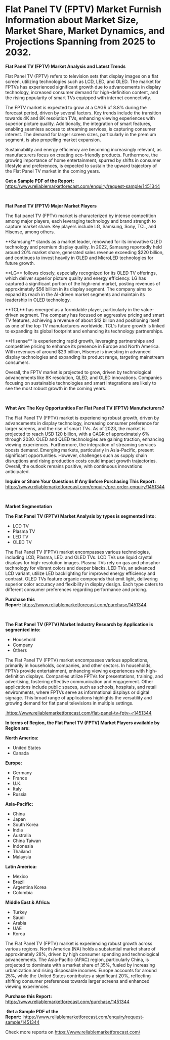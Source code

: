 <p><h1>Flat Panel TV (FPTV) Market Furnish Information about Market Size, Market Share, Market Dynamics, and Projections Spanning from 2025 to 2032.</h1></p><p><strong>Flat Panel TV (FPTV) Market Analysis and Latest Trends</strong></p>
<p><p>Flat Panel TV (FPTV) refers to television sets that display images on a flat screen, utilizing technologies such as LCD, LED, and OLED. The market for FPTVs has experienced significant growth due to advancements in display technology, increased consumer demand for high-definition content, and the rising popularity of smart TVs equipped with internet connectivity.</p><p>The FPTV market is expected to grow at a CAGR of 8.8% during the forecast period, driven by several factors. Key trends include the transition towards 4K and 8K resolution TVs, enhancing viewing experiences with superior picture quality. Additionally, the integration of smart features, enabling seamless access to streaming services, is capturing consumer interest. The demand for larger screen sizes, particularly in the premium segment, is also propelling market expansion.</p><p>Sustainability and energy efficiency are becoming increasingly relevant, as manufacturers focus on creating eco-friendly products. Furthermore, the growing importance of home entertainment, spurred by shifts in consumer lifestyle and preferences, is expected to sustain the upward trajectory of the Flat Panel TV market in the coming years.</p></p>
<p><strong>Get a Sample PDF of the Report:&nbsp;</strong> <a href="https://www.reliablemarketforecast.com/enquiry/request-sample/1451344?utm_campaign=2386&utm_medium=2&utm_source=Github&utm_content=ia&utm_term=09022025&utm_id=flat-panel-tv-fptv">https://www.reliablemarketforecast.com/enquiry/request-sample/1451344</a></p>
<p>&nbsp;</p>
<p><strong>Flat Panel TV (FPTV) Major Market Players</strong></p>
<p><p>The flat panel TV (FPTV) market is characterized by intense competition among major players, each leveraging technology and brand strength to capture market share. Key players include LG, Samsung, Sony, TCL, and Hisense, among others.</p><p>**Samsung** stands as a market leader, renowned for its innovative QLED technology and premium display quality. In 2022, Samsung reportedly held around 20% market share, generated sales revenue exceeding $220 billion, and continues to invest heavily in OLED and MicroLED technologies for future growth.</p><p>**LG** follows closely, especially recognized for its OLED TV offerings, which deliver superior picture quality and energy efficiency. LG has captured a significant portion of the high-end market, posting revenues of approximately $56 billion in its display segment. The company aims to expand its reach in the AI-driven market segments and maintain its leadership in OLED technology.</p><p>**TCL** has emerged as a formidable player, particularly in the value-driven segment. The company has focused on aggressive pricing and smart TV features, achieving a revenue of about $12 billion and positioning itself as one of the top TV manufacturers worldwide. TCL's future growth is linked to expanding its global footprint and enhancing its technology partnerships.</p><p>**Hisense** is experiencing rapid growth, leveraging partnerships and competitive pricing to enhance its presence in Europe and North America. With revenues of around $23 billion, Hisense is investing in advanced display technologies and expanding its product range, targeting mainstream consumers.</p><p>Overall, the FPTV market is projected to grow, driven by technological advancements like 8K resolution, QLED, and OLED innovations. Companies focusing on sustainable technologies and smart integrations are likely to see the most robust growth in the coming years.</p></p>
<p>&nbsp;</p>
<p><strong>What Are The Key Opportunities For Flat Panel TV (FPTV) Manufacturers?</strong></p>
<p><p>The Flat Panel TV (FPTV) market is experiencing robust growth, driven by advancements in display technology, increasing consumer preference for larger screens, and the rise of smart TVs. As of 2023, the market is projected to reach USD 120 billion, with a CAGR of approximately 6% through 2030. OLED and QLED technologies are gaining traction, enhancing viewing experiences. Furthermore, the integration of streaming services boosts demand. Emerging markets, particularly in Asia-Pacific, present significant opportunities. However, challenges such as supply chain disruptions and rising production costs could impact growth trajectories. Overall, the outlook remains positive, with continuous innovations anticipated.</p></p>
<p><strong>Inquire or Share Your Questions If Any Before Purchasing This Report:</strong> <a href="https://www.reliablemarketforecast.com/enquiry/pre-order-enquiry/1451344?utm_campaign=2386&utm_medium=2&utm_source=Github&utm_content=ia&utm_term=09022025&utm_id=flat-panel-tv-fptv">https://www.reliablemarketforecast.com/enquiry/pre-order-enquiry/1451344</a></p>
<p>&nbsp;</p>
<p><strong>Market Segmentation</strong></p>
<p><strong>The Flat Panel TV (FPTV) Market Analysis by types is segmented into:</strong></p>
<p><ul><li>LCD TV</li><li>Plasma TV</li><li>LED TV</li><li>OLED TV</li></ul></p>
<p><p>The Flat Panel TV (FPTV) market encompasses various technologies, including LCD, Plasma, LED, and OLED TVs. LCD TVs use liquid crystal displays for high-resolution images. Plasma TVs rely on gas and phosphor technology for vibrant colors and deeper blacks. LED TVs, an advanced LCD variant, utilize LED backlighting for improved energy efficiency and contrast. OLED TVs feature organic compounds that emit light, delivering superior color accuracy and flexibility in display design. Each type caters to different consumer preferences regarding performance and pricing.</p></p>
<p><strong>Purchase this Report:&nbsp;</strong><a href="https://www.reliablemarketforecast.com/purchase/1451344?utm_campaign=2386&utm_medium=2&utm_source=Github&utm_content=ia&utm_term=09022025&utm_id=flat-panel-tv-fptv">https://www.reliablemarketforecast.com/purchase/1451344</a></p>
<p>&nbsp;</p>
<p><strong>The Flat Panel TV (FPTV) Market Industry Research by Application is segmented into:</strong></p>
<p><ul><li>Household</li><li>Company</li><li>Others</li></ul></p>
<p><p>The Flat Panel TV (FPTV) market encompasses various applications, primarily in households, companies, and other sectors. In households, FPTVs provide entertainment, enhancing viewing experiences with high-definition displays. Companies utilize FPTVs for presentations, training, and advertising, fostering effective communication and engagement. Other applications include public spaces, such as schools, hospitals, and retail environments, where FPTVs serve as informational displays or digital signage. This broad range of applications highlights the versatility and growing demand for flat panel televisions in multiple settings.</p></p>
<p><a href="https://www.reliablemarketforecast.com/flat-panel-tv-fptv--r1451344?utm_campaign=2386&utm_medium=2&utm_source=Github&utm_content=ia&utm_term=09022025&utm_id=flat-panel-tv-fptv">&nbsp;https://www.reliablemarketforecast.com/flat-panel-tv-fptv--r1451344</a></p>
<p><strong>In terms of Region, the Flat Panel TV (FPTV) Market Players available by Region are:</strong></p>
<p>
    <p> <strong> North America: </strong>
        <ul>
            <li>United States</li>
            <li>Canada</li>
        </ul>
        </p> 
    <p> <strong> Europe: </strong>
        <ul>
            <li>Germany</li>
            <li>France</li>
            <li>U.K.</li>
            <li>Italy</li>
            <li>Russia</li>
        </ul>
        </p> 
    <p> <strong> Asia-Pacific: </strong>
        <ul>
            <li>China</li>
            <li>Japan</li>
            <li>South Korea</li>
            <li>India</li>
            <li>Australia</li>
            <li>China Taiwan</li>
            <li>Indonesia</li>
            <li>Thailand</li>
            <li>Malaysia</li>
        </ul>
        </p> 
    <p> <strong> Latin America: </strong>
        <ul>
            <li>Mexico</li>
            <li>Brazil</li>
            <li>Argentina Korea</li>
            <li>Colombia</li>
        </ul>
        </p> 
    <p> <strong> Middle East & Africa: </strong>
        <ul>
            <li>Turkey</li>
            <li>Saudi</li>
            <li>Arabia</li>
            <li>UAE</li>
            <li>Korea</li>
        </ul>
    </p>
    </p>
<p><p>The Flat Panel TV (FPTV) market is experiencing robust growth across various regions. North America (NA) holds a substantial market share of approximately 28%, driven by high consumer spending and technological advancements. The Asia-Pacific (APAC) region, particularly China, is projected to dominate with a market share of 35%, fueled by increasing urbanization and rising disposable incomes. Europe accounts for around 25%, while the United States contributes a significant 20%, reflecting shifting consumer preferences towards larger screens and enhanced viewing experiences.</p></p>
<p><strong>Purchase this Report: </strong><a href="https://www.reliablemarketforecast.com/purchase/1451344?utm_campaign=2386&utm_medium=2&utm_source=Github&utm_content=ia&utm_term=09022025&utm_id=flat-panel-tv-fptv">https://www.reliablemarketforecast.com/purchase/1451344</a></p>
<p>&nbsp;<strong>Get a Sample PDF of the Report:&nbsp;&nbsp;</strong><a href="https://www.reliablemarketforecast.com/enquiry/request-sample/1451344?utm_campaign=2386&utm_medium=2&utm_source=Github&utm_content=ia&utm_term=09022025&utm_id=flat-panel-tv-fptv">https://www.reliablemarketforecast.com/enquiry/request-sample/1451344</a></p>
<p><strong></strong></p>
<p>Check more reports on <a href="https://www.reliablemarketforecast.com/?utm_campaign=2386&utm_medium=2&utm_source=Github&utm_content=ia&utm_term=09022025&utm_id=flat-panel-tv-fptv">https://www.reliablemarketforecast.com/</a></p>